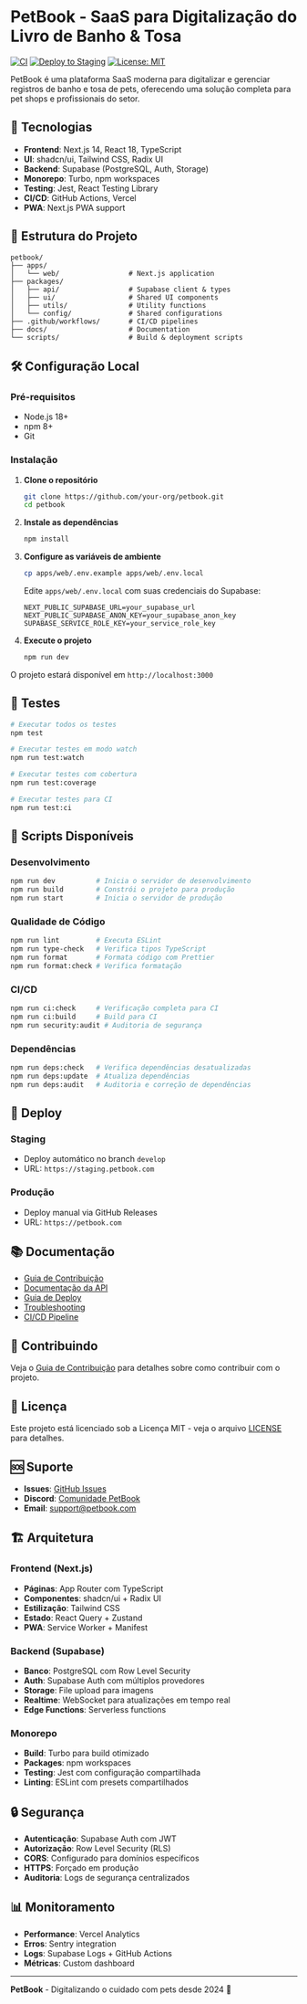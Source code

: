 # PetBook - SaaS para Digitalização do Livro de Banho & Tosa

[![CI](https://github.com/your-org/petbook/actions/workflows/ci.yml/badge.svg)](https://github.com/your-org/petbook/actions/workflows/ci.yml)
[![Deploy to Staging](https://github.com/your-org/petbook/actions/workflows/deploy-staging.yml/badge.svg)](https://github.com/your-org/petbook/actions/workflows/deploy-staging.yml)
[![License: MIT](https://img.shields.io/badge/License-MIT-yellow.svg)](https://opensource.org/licenses/MIT)

PetBook é uma plataforma SaaS moderna para digitalizar e gerenciar registros de banho e tosa de pets, oferecendo uma solução completa para pet shops e profissionais do setor.

## 🚀 Tecnologias

- **Frontend**: Next.js 14, React 18, TypeScript
- **UI**: shadcn/ui, Tailwind CSS, Radix UI
- **Backend**: Supabase (PostgreSQL, Auth, Storage)
- **Monorepo**: Turbo, npm workspaces
- **Testing**: Jest, React Testing Library
- **CI/CD**: GitHub Actions, Vercel
- **PWA**: Next.js PWA support

## 📁 Estrutura do Projeto

```
petbook/
├── apps/
│   └── web/                 # Next.js application
├── packages/
│   ├── api/                 # Supabase client & types
│   ├── ui/                  # Shared UI components
│   ├── utils/               # Utility functions
│   └── config/              # Shared configurations
├── .github/workflows/       # CI/CD pipelines
├── docs/                    # Documentation
└── scripts/                 # Build & deployment scripts
```

## 🛠️ Configuração Local

### Pré-requisitos

- Node.js 18+
- npm 8+
- Git

### Instalação

1. **Clone o repositório**

   ```bash
   git clone https://github.com/your-org/petbook.git
   cd petbook
   ```

2. **Instale as dependências**

   ```bash
   npm install
   ```

3. **Configure as variáveis de ambiente**

   ```bash
   cp apps/web/.env.example apps/web/.env.local
   ```

   Edite `apps/web/.env.local` com suas credenciais do Supabase:

   ```env
   NEXT_PUBLIC_SUPABASE_URL=your_supabase_url
   NEXT_PUBLIC_SUPABASE_ANON_KEY=your_supabase_anon_key
   SUPABASE_SERVICE_ROLE_KEY=your_service_role_key
   ```

4. **Execute o projeto**
   ```bash
   npm run dev
   ```

O projeto estará disponível em `http://localhost:3000`

## 🧪 Testes

```bash
# Executar todos os testes
npm test

# Executar testes em modo watch
npm run test:watch

# Executar testes com cobertura
npm run test:coverage

# Executar testes para CI
npm run test:ci
```

## 🔧 Scripts Disponíveis

### Desenvolvimento

```bash
npm run dev          # Inicia o servidor de desenvolvimento
npm run build        # Constrói o projeto para produção
npm run start        # Inicia o servidor de produção
```

### Qualidade de Código

```bash
npm run lint         # Executa ESLint
npm run type-check   # Verifica tipos TypeScript
npm run format       # Formata código com Prettier
npm run format:check # Verifica formatação
```

### CI/CD

```bash
npm run ci:check     # Verificação completa para CI
npm run ci:build     # Build para CI
npm run security:audit # Auditoria de segurança
```

### Dependências

```bash
npm run deps:check   # Verifica dependências desatualizadas
npm run deps:update  # Atualiza dependências
npm run deps:audit   # Auditoria e correção de dependências
```

## 🚀 Deploy

### Staging

- Deploy automático no branch `develop`
- URL: `https://staging.petbook.com`

### Produção

- Deploy manual via GitHub Releases
- URL: `https://petbook.com`

## 📚 Documentação

- [Guia de Contribuição](./CONTRIBUTING.md)
- [Documentação da API](./docs/api.md)
- [Guia de Deploy](./docs/deployment.md)
- [Troubleshooting](./docs/troubleshooting.md)
- [CI/CD Pipeline](./.github/README.md)

## 🤝 Contribuindo

Veja o [Guia de Contribuição](./CONTRIBUTING.md) para detalhes sobre como contribuir com o projeto.

## 📄 Licença

Este projeto está licenciado sob a Licença MIT - veja o arquivo [LICENSE](LICENSE) para detalhes.

## 🆘 Suporte

- **Issues**: [GitHub Issues](https://github.com/your-org/petbook/issues)
- **Discord**: [Comunidade PetBook](https://discord.gg/petbook)
- **Email**: support@petbook.com

## 🏗️ Arquitetura

### Frontend (Next.js)

- **Páginas**: App Router com TypeScript
- **Componentes**: shadcn/ui + Radix UI
- **Estilização**: Tailwind CSS
- **Estado**: React Query + Zustand
- **PWA**: Service Worker + Manifest

### Backend (Supabase)

- **Banco**: PostgreSQL com Row Level Security
- **Auth**: Supabase Auth com múltiplos provedores
- **Storage**: File upload para imagens
- **Realtime**: WebSocket para atualizações em tempo real
- **Edge Functions**: Serverless functions

### Monorepo

- **Build**: Turbo para build otimizado
- **Packages**: npm workspaces
- **Testing**: Jest com configuração compartilhada
- **Linting**: ESLint com presets compartilhados

## 🔒 Segurança

- **Autenticação**: Supabase Auth com JWT
- **Autorização**: Row Level Security (RLS)
- **CORS**: Configurado para domínios específicos
- **HTTPS**: Forçado em produção
- **Auditoria**: Logs de segurança centralizados

## 📊 Monitoramento

- **Performance**: Vercel Analytics
- **Erros**: Sentry integration
- **Logs**: Supabase Logs + GitHub Actions
- **Métricas**: Custom dashboard

---

**PetBook** - Digitalizando o cuidado com pets desde 2024 🐾
